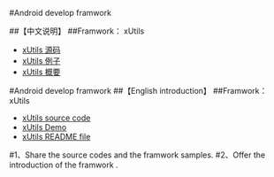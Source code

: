 #Android develop framwork 


##【中文说明】
##Framwork： xUtils  
* [xUtils 源码](https://github.com/androidKaKa/AndroidDevFramwork/tree/master/xUtils/library/src/com/lidroid/xutils)
* [xUtils 例子](https://github.com/androidKaKa/AndroidDevFramwork/tree/master/xUtils/xUtilsDemo)
* [xUtils 概要](https://github.com/androidKaKa/AndroidDevFramwork/blob/master/xUtils/README.md)










#Android develop framwork 
##【English introduction】
##Framwork： xUtils  
* [xUtils source code](https://github.com/androidKaKa/AndroidDevFramwork/tree/master/xUtils/library/src/com/lidroid/xutils)
* [xUtils Demo](https://github.com/androidKaKa/AndroidDevFramwork/tree/master/xUtils/xUtilsDemo)
* [xUtils README file](https://github.com/androidKaKa/AndroidDevFramwork/blob/master/xUtils/README.md)



#1、Share the source codes and the framwork samples.
#2、Offer the introduction of the framwork .


